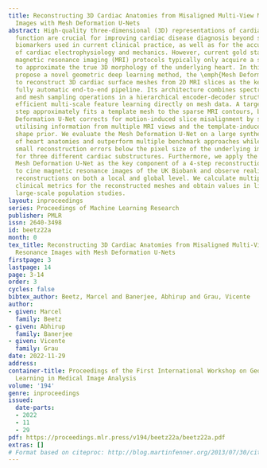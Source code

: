 ```yaml
---
title: Reconstructing 3D Cardiac Anatomies from Misaligned Multi-View Magnetic Resonance
  Images with Mesh Deformation U-Nets
abstract: High-quality three-dimensional (3D) representations of cardiac anatomy and
  function are crucial for improving cardiac disease diagnosis beyond strictly volume-based
  biomarkers used in current clinical practice, as well as for the accurate simulation
  of cardiac electrophysiology and mechanics. However, current gold standard cardiac
  magnetic resonance imaging (MRI) protocols typically only acquire a set of 2D slices
  to approximate the true 3D morphology of the underlying heart. In this work, we
  propose a novel geometric deep learning method, the \emph{Mesh Deformation U-Net},
  to reconstruct 3D cardiac surface meshes from 2D MRI slices as the key part of a
  fully automatic end-to-end pipeline. Its architecture combines spectral graph convolutions
  and mesh sampling operations in a hierarchical encoder-decoder structure to enable
  efficient multi-scale feature learning directly on mesh data. A targeted preprocessing
  step approximately fits a template mesh to the sparse MRI contours, before the Mesh
  Deformation U-Net corrects for motion-induced slice misalignment by simultaneously
  utilising information from multiple MRI views and the template-induced anatomical
  shape prior. We evaluate the Mesh Deformation U-Net on a large synthetic dataset
  of heart anatomies and outperform multiple benchmark approaches while achieving
  small reconstruction errors below the pixel size of the underlying image resolution
  for three different cardiac substructures. Furthermore, we apply the pre-trained
  Mesh Deformation U-Net as the key component of a 4-step reconstruction pipeline
  to cine magnetic resonance images of the UK Biobank and observe realistic heart
  reconstructions on both a local and global level. We calculate multiple widely used
  clinical metrics for the reconstructed meshes and obtain values in line with other
  large-scale population studies.
layout: inproceedings
series: Proceedings of Machine Learning Research
publisher: PMLR
issn: 2640-3498
id: beetz22a
month: 0
tex_title: Reconstructing 3D Cardiac Anatomies from Misaligned Multi-View Magnetic
  Resonance Images with Mesh Deformation U-Nets
firstpage: 3
lastpage: 14
page: 3-14
order: 3
cycles: false
bibtex_author: Beetz, Marcel and Banerjee, Abhirup and Grau, Vicente
author:
- given: Marcel
  family: Beetz
- given: Abhirup
  family: Banerjee
- given: Vicente
  family: Grau
date: 2022-11-29
address:
container-title: Proceedings of the First International Workshop on Geometric Deep
  Learning in Medical Image Analysis
volume: '194'
genre: inproceedings
issued:
  date-parts:
  - 2022
  - 11
  - 29
pdf: https://proceedings.mlr.press/v194/beetz22a/beetz22a.pdf
extras: []
# Format based on citeproc: http://blog.martinfenner.org/2013/07/30/citeproc-yaml-for-bibliographies/
---
```

